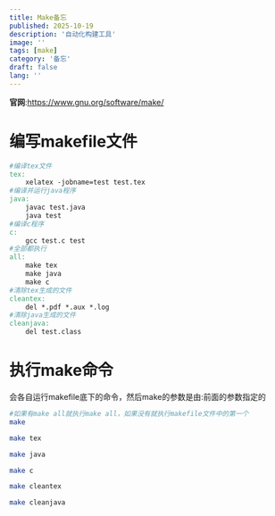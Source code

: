 ```yaml
---
title: Make备忘
published: 2025-10-19
description: '自动化构建工具'
image: ''
tags: [make]
category: '备忘'
draft: false
lang: ''
---
```


**官网**:https://www.gnu.org/software/make/

# 编写makefile文件
```makefile
#编译tex文件
tex:
	xelatex -jobname=test test.tex
#编译并运行java程序
java:
	javac test.java
	java test
#编译c程序
c:
    gcc test.c test
#全部都执行
all:
	make tex
	make java
    make c
#清除tex生成的文件
cleantex:
	del *.pdf *.aux *.log
#清除java生成的文件
cleanjava:
	del test.class
```
# 执行make命令
会各自运行makefile底下的命令，然后make的参数是由:前面的参数指定的
```bash
#如果有make all就执行make all，如果没有就执行makefile文件中的第一个
make

make tex

make java

make c

make cleantex

make cleanjava
```